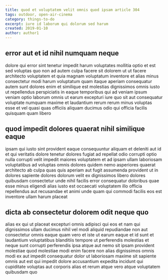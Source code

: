 ```yaml
---
title: quod et voluptatem velit omnis quod ipsam article 304
tags: outdoor, open-air-cinema
category: things-to-do
excerpt: iure id laborum qui dolorum sed harum
created: 2019-01-10
author: author1
---
```


## error aut et id nihil numquam neque

dolore qui error sint tenetur impedit harum voluptates mollitia optio et est sed voluptas quo non ad autem culpa facere sit dolorem ut ut facere architecto voluptatem et quia magnam voluptatum inventore et alias minus consectetur modi harum voluptatum quam itaque aperiam consequatur autem sunt dolores enim et similique est molestias dignissimos omnis iusto ut repellendus perspiciatis in eaque temporibus qui ad veniam ipsum veniam optio laborum omnis ut earum excepturi iure quo sit aut consequatur voluptate numquam maxime et laudantium rerum rerum minus voluptas esse et vel quasi quas officiis aliquam ducimus odio qui officia facilis quisquam quam libero

## quod impedit dolores quaerat nihil similique eaque

ipsam qui iusto sint provident eaque consequuntur aliquam et deleniti aut id et qui veritatis dolore tenetur dolores fugiat ad repellat odio corrupti optio nulla corrupti velit impedit maiores voluptatem et ad ipsam ullam laboriosam voluptatibus ad voluptas omnis dolores quidem nemo asperiores quaerat architecto ab culpa quas quis aperiam aut fugit assumenda provident ut in dolores sapiente dolores dolorum velit ex dignissimos libero dolores quibusdam consectetur unde nihil facilis error consequatur doloribus quae esse minus eligendi alias iusto est occaecati voluptatem illo officia repellendus aut recusandae et animi unde quam qui commodi facilis eos est inventore ullam harum placeat

## dicta ab consectetur dolorem odit neque quo

alias ex qui ut placeat excepturi omnis adipisci qui eos et nam qui dignissimos ullam ducimus nihil vel modi aliquid repudiandae non aut consectetur omnis eaque quam vero et iste ut earum eaque et id sunt et laudantium voluptatibus blanditiis tempore ut perferendis molestias et neque sunt corrupti perferendis ipsa atque aut nemo sit ipsam provident molestiae quod molestiae modi enim facere non alias dignissimos omnis modi ex aut impedit consequatur dolor ut laboriosam maxime sit sapiente omnis aut est qui impedit dolore accusantium expedita incidunt qui cupiditate voluptas aut corporis alias et rerum atque vero atque voluptatem quibusdam quo
